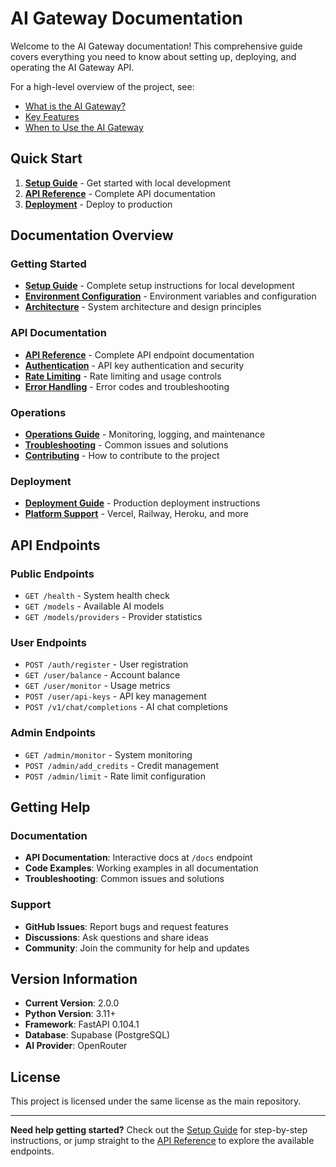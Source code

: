 # AI Gateway Documentation

Welcome to the AI Gateway documentation! This comprehensive guide covers everything you need to know about setting up, deploying, and operating the AI Gateway API.

For a high-level overview of the project, see:

- [What is the AI Gateway?](introduction/what-is-gateway.md)
- [Key Features](introduction/key-features.md)
- [When to Use the AI Gateway](introduction/use-cases.md)

## Quick Start

1. **[Setup Guide](setup.md)** - Get started with local development
2. **[API Reference](api.md)** - Complete API documentation
3. **[Deployment](deployment.md)** - Deploy to production

## Documentation Overview

### Getting Started
- **[Setup Guide](setup.md)** - Complete setup instructions for local development
- **[Environment Configuration](environment.md)** - Environment variables and configuration
- **[Architecture](architecture.md)** - System architecture and design principles

### API Documentation
- **[API Reference](api.md)** - Complete API endpoint documentation
- **[Authentication](api.md#authentication)** - API key authentication and security
- **[Rate Limiting](api.md#rate-limiting)** - Rate limiting and usage controls
- **[Error Handling](api.md#error-codes)** - Error codes and troubleshooting

### Operations
- **[Operations Guide](operations.md)** - Monitoring, logging, and maintenance
- **[Troubleshooting](troubleshooting.md)** - Common issues and solutions
- **[Contributing](contributing.md)** - How to contribute to the project

### Deployment
- **[Deployment Guide](deployment.md)** - Production deployment instructions
- **[Platform Support](deployment.md)** - Vercel, Railway, Heroku, and more

## API Endpoints

### Public Endpoints
- `GET /health` - System health check
- `GET /models` - Available AI models
- `GET /models/providers` - Provider statistics

### User Endpoints
- `POST /auth/register` - User registration
- `GET /user/balance` - Account balance
- `GET /user/monitor` - Usage metrics
- `POST /user/api-keys` - API key management
- `POST /v1/chat/completions` - AI chat completions

### Admin Endpoints
- `GET /admin/monitor` - System monitoring
- `POST /admin/add_credits` - Credit management
- `POST /admin/limit` - Rate limit configuration

## Getting Help

### Documentation
- **API Documentation**: Interactive docs at `/docs` endpoint
- **Code Examples**: Working examples in all documentation
- **Troubleshooting**: Common issues and solutions

### Support
- **GitHub Issues**: Report bugs and request features
- **Discussions**: Ask questions and share ideas
- **Community**: Join the community for help and updates

## Version Information

- **Current Version**: 2.0.0
- **Python Version**: 3.11+
- **Framework**: FastAPI 0.104.1
- **Database**: Supabase (PostgreSQL)
- **AI Provider**: OpenRouter

## License

This project is licensed under the same license as the main repository.

---

**Need help getting started?** Check out the [Setup Guide](setup.md) for step-by-step instructions, or jump straight to the [API Reference](api.md) to explore the available endpoints.
